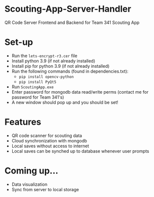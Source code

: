 # Scouting-App-Server-Handler
QR Code Server Frontend and Backend for Team 341 Scouting App

# Set-up
- Run the ```lets-encrypt-r3.cer``` file
- Install python 3.9 (if not already installed)
- Install pip for python 3.9 (if not already installed)
- Run the following commands (found in dependencies.txt):
  - ```pip install opencv-python```
  - ```pip install PyQt5```
- Run ```ScoutingApp.exe```
- Enter password for mongodb data read/write perms (contact me for password for Team 341's)
- A new window should pop up and you should be set!

# Features
- QR code scanner for scouting data
- Cloud synchronization with mongodb
- Local saves without access to internet
- Local saves can be synched up to database whenever user prompts

# Coming up...
- Data visualization
- Sync from server to local storage
